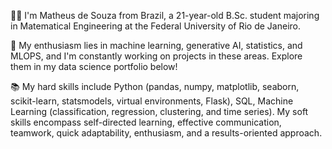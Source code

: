 
👨‍💻 I'm Matheus de Souza from Brazil, a 21-year-old B.Sc. student majoring in Matematical Engineering at the Federal University of Rio de Janeiro. 

🤩 My enthusiasm lies in machine learning, generative AI, statistics, and MLOPS, and I'm constantly working on projects in these areas. Explore them in my data science portfolio below!

📚 My hard skills include Python (pandas, numpy, matplotlib, seaborn, scikit-learn, statsmodels, virtual environments, Flask), SQL, Machine Learning (classification, regression, clustering, and time series). My soft skills encompass self-directed learning, effective communication, teamwork, quick adaptability, enthusiasm, and a results-oriented approach.


